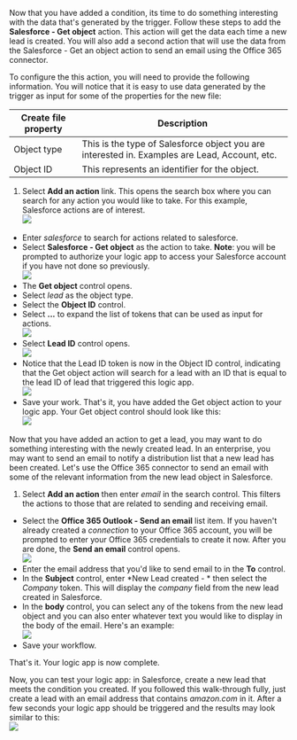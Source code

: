 Now that you have added a condition, its time to do something interesting with the data that's generated by the trigger. Follow these steps to add the **Salesforce - Get object** action. This action will get the data each time a new lead is created. You will also add a second action that will use the data from the Salesforce - Get an object action to send an email using the Office 365 connector.  

To configure the this action, you will need to provide the following information. You will notice that it is easy to use data generated by the trigger as input for some of the properties for the new file:

|Create file property|Description|
|---|---|
|Object type|This is the type of Salesforce object you are interested in. Examples are Lead, Account, etc.|
|Object ID|This represents an identifier for the object.|


1. Select **Add an action** link. This opens the search box where you can search for any action you would like to take. For this example, Salesforce actions are of interest.      
![](./media/connectors-create-api-salesforce/action-1.png)  
- Enter *salesforce* to search for actions related to salesforce.
- Select **Salesforce - Get object** as the action to take.   **Note**: you will be prompted to authorize your logic app to access your Salesforce account if you have not done so previously.    
![](./media/connectors-create-api-salesforce/action-2.png)    
- The **Get object** control opens.  
- Select *lead* as the object type.
- Select the **Object ID** control.
- Select **...** to expand the list of tokens that can be used as input for actions.       
![](./media/connectors-create-api-salesforce/action-3.png)    
- Select **Lead ID** control opens.   
![](./media/connectors-create-api-salesforce/action-4.png)     
- Notice that the Lead ID token is now in the Object ID control, indicating that the Get object action will search for a lead with an ID that is equal to the lead ID of lead that triggered this logic app.  
![](./media/connectors-create-api-salesforce/action-5.png)  
- Save your work. That's it, you have added the Get object action to your logic app. Your Get object control should look like this:    
![](./media/connectors-create-api-salesforce/action-6.png)  

Now that you have added an action to get a lead, you may want to do something interesting with the newly created lead. In an enterprise, you may want to send an email to notify a distribution list that a new lead has been created. Let's use the Office 365 connector to send an email with some of the relevant information from the new lead object in Salesforce.  

1. Select **Add an action** then enter *email* in the search control. This filters the actions to those that are related to sending and receiving email.  
- Select the **Office 365 Outlook - Send an email** list item. If you haven't already created a *connection* to your Office 365 account, you will be prompted to enter your Office 365 credentials to create it now. After you are done, the **Send an email** control opens.        
![](./media/connectors-create-api-salesforce/action-7.png)  
- Enter the email address that you'd like to send email to in the **To** control.
-  In the **Subject** control, enter *New Lead created - * then select the *Company* token. This will display the *company* field from the new lead created in Salesforce.  
-  In the **body** control, you can select any of the tokens from the new lead object and you can also enter whatever text you would like to display in the body of the email. Here's an example:  
![](./media/connectors-create-api-salesforce/action-8.png)   
- Save your workflow.  

That's it. Your logic app is now complete.  

Now, you can test your logic app: in Salesforce, create a new lead that meets the condition you created.  If you followed this walk-through fully, just create a lead with an email address that contains *amazon.com* in it. After a few seconds your logic app should be triggered and the results may look similar to this:  
![](./media/connectors-create-api-salesforce/action-9.png)  

